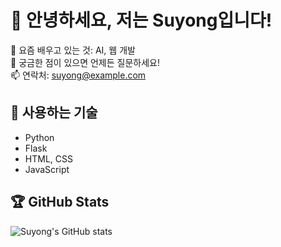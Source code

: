 # 👋 안녕하세요, 저는 Suyong입니다!

🌱 요즘 배우고 있는 것: AI, 웹 개발  
💬 궁금한 점이 있으면 언제든 질문하세요!  
📫 연락처: suyong@example.com

## 🔧 사용하는 기술
- Python
- Flask
- HTML, CSS
- JavaScript

## 🏆 GitHub Stats
![Suyong's GitHub stats](https://github-readme-stats.vercel.app/api?username=Suyong-Hwang&show_icons=true&theme=radical)